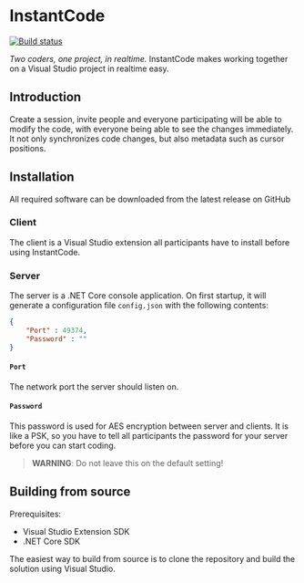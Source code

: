 # InstantCode
[![Build status](https://ci.appveyor.com/api/projects/status/lf1dc3g9is1k9evf?svg=true)](https://ci.appveyor.com/project/Twometer/instantcode)

_Two coders, one project, in realtime._ InstantCode makes working together
on a Visual Studio project in realtime easy.

## Introduction
Create a session, invite people and everyone participating will be able to modify the
code, with everyone being able to see the changes immediately. It not only synchronizes
code changes, but also metadata such as cursor positions.

## Installation
All required software can be downloaded from the latest release on GitHub

### Client
The client is a Visual Studio extension all participants have to install before using
InstantCode.

### Server
The server is a .NET Core console application. On first startup, it will generate a
configuration file `config.json` with the following contents:
```json
{
    "Port" : 49374,
    "Password" : ""
}
```

#### `Port`
The network port the server should listen on.

#### `Password`
This password is used for AES encryption between server and clients. It is like a PSK, so
you have to tell all participants the password for your server before you can start coding.
> **WARNING**: Do not leave this on the default setting!

## Building from source
Prerequisites: 
 - Visual Studio Extension SDK
 - .NET Core SDK

The easiest way to build from source is to clone the repository and build the solution using
Visual Studio.
